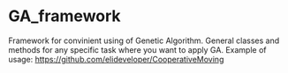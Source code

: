 # GA_framework
Framework for convinient using of Genetic Algorithm. General classes and methods for any specific task where you want to apply GA. 
Example of usage: https://github.com/elideveloper/CooperativeMoving

